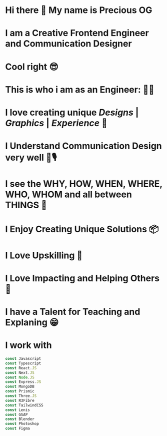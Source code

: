 



# Hi there 👋 My name is Precious OG
# I am a Creative Frontend Engineer and Communication Designer
#
# Cool right 😎
# This is who i am as an Engineer: 👨‍🎨
#
# I love creating unique *Designs* | *Graphics* | *Experience* 🎨
# I Understand Communication Design very well 🎤🎙
# I see the WHY, HOW, WHEN, WHERE, WHO, WHOM and all between THINGS 🔬
# I Enjoy Creating Unique Solutions 📦
# I Love Upskilling 🧠
# I Love Impacting and Helping Others 💪
# I have a Talent for Teaching and Explaning 😁
#
#
# I work with
```typescript
const Javascript
const Typescript
const React.JS
const Next.JS
const Node.JS
const Express.JS
const MongoDB
const Prismic
const Three.JS
const R3Fibre
const TailwindCSS
const Lenis
const GSAP
const Blender
const Photoshop
const Figma

